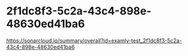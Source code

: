 # 2f1dc8f3-5c2a-43c4-898e-48630ed41ba6
https://sonarcloud.io/summary/overall?id=examly-test_2f1dc8f3-5c2a-43c4-898e-48630ed41ba6
